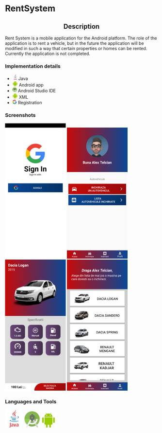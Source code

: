 # RentSystem
<h2 align = center> Description</h2>

Rent System is a mobile application for the Android platform. The role of the application is to rent a vehicle, but in the future the application will be modified in such a way that certain properties or homes can be rented. <br> Currently the application is not completed.

<h3> Implementation details </h3>

<ul>
  <li><img src="Images/java.png" width="20">Java</li>
  <li><img src="Images/android.png" width="18"> Android app</li>
  <li><img src="Images/studio.png" width="15"> Android Studio IDE</li>
  <li><img src="Images/android.png" width="18"> XML</li>
  <li><img src="Images/logoG.png" width="15"> Registration</li>
</ul> 

<h3>Screenshots</h3>

<img src="Images/googleaccount.png" width="200">      <img src="Images/mainpage.png" width="200">     <img src="Images/specificatii.png" width="200">
<img src="Images/inchiriaza.png" width="200">

<h3> Languages and Tools </h3>

<img src="Images/java.png" width="60"> <img src="Images/studio.png" width="50">     <img src="Images/android.png" width="50">
